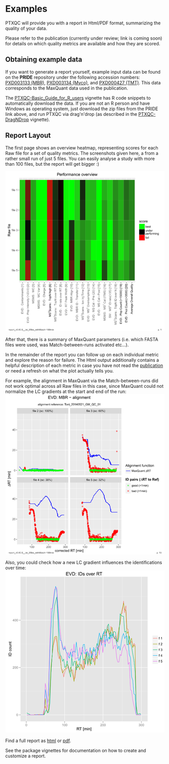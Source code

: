 
# Examples

PTXQC will provide you with a report in Html/PDF format, summarizing the quality of your data.

Please refer to the publication (currently under review; link is coming soon) for details on which quality metrics are available and how they are scored.

## Obtaining example data
If you want to generate a report yourself, example input data can be found on the **PRIDE** repository under the
following accession numbers: [PXD003133 (MBR)][1], [PXD003134 (Myco)][2], and [PXD000427 (TMT)][3].
This data corresponds to the MaxQuant data used in the publication.

The [PTXQC-Basic_Guide_for_R_users][4] vignette has R code snippets to automatically download the data. If you are not an R person and have Windows as operating system, just download the zip files from the PRIDE link above, and run PTXQC via drag'n'drop (as described in the [PTXQC-DragNDrop][5] vignette).

## Report Layout

The first page shows an overview heatmap, representing scores for each Raw file for a set of quality metrics.
The screenshots given here, a from a rather small run of just 5 files. You can easily analyse a study with more than 100 files, but the report will get bigger :)

![Overview Heatmap](./example_heatmap.png?raw=true "Overview heatmap showing quality criteria for each LC-MS file")
 
After that, there is a summary of MaxQuant parameters (i.e. which FASTA files were used, was Match-between-runs activated etc...).

In the remainder of the report you can follow up on each individual metric and explore the reason for failure. The Html output additionally contains a
helpful description of each metric in case you have not read the [publication][JPR_paper] or need a refresh on what the plot actually tells you.

For example, the alignment in MaxQuant via the Match-between-runs did not work optimal across all Raw files in this case,
since MaxQuant could not normalize the LC gradients at the start and end of the run:
![Alignment Performance](./example_MBRalignment.png?raw=true "Alignment of 5 raw files (the first file serves as reference here)")

Also, you could check how a new LC gradient influences the identifications over time:
![Identifications over Retention Time](./example_IDoverRT.png?raw=true "Identifications over Retention Time")

Find a full report as [html][example_html] or [pdf][example_pdf].

See the package vignettes for documentation on how to create and customize a report.

  [1]: http://www.ebi.ac.uk/pride/archive/projects/PXD003133
  [2]: http://www.ebi.ac.uk/pride/archive/projects/PXD003134
  [3]: http://www.ebi.ac.uk/pride/archive/projects/PXD000427
  [4]: https://github.com/cbielow/PTXQC/blob/master/vignettes/PTXQC-Basic_Guide_for_R_users.Rmd
  [5]: https://github.com/cbielow/PTXQC/blob/master/vignettes/PTXQC-DragNDrop.Rmd
  [JPR_paper]: https://doi.org/10.1021/acs.jproteome.5b00780
  [example_html]: http://htmlpreview.github.io/?https://github.com/cbielow/PTXQC/blob/master/inst/examples/report_v1.0.10__txt_5files_withMatch-100min.html
  [example_pdf]: report_v1.0.10__txt_5files_withMatch-100min.pdf